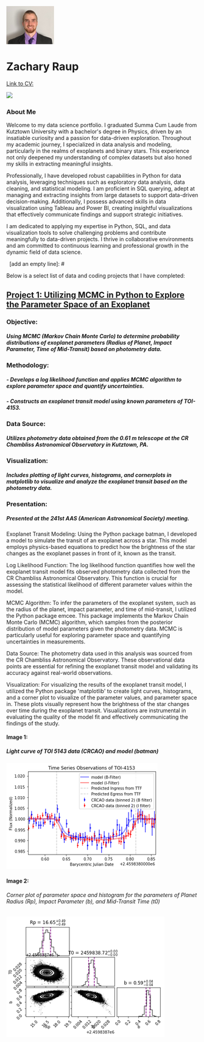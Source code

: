  ![](port_5x4ss.png)  

# Zachary Raup

[Link to CV:](CV_Raup_Z.pdf)

<a href = "https://www.linkedin.com/in/zachary-raup-6280a3265"><img src="https://img.shields.io/badge/-LinkedIn-0072b1?&style=for-the-badge&logo=linkedin&logoColor=white" /></a>

### About Me
Welcome to my data science portfolio. I graduated Summa Cum Laude from Kutztown University with a bachelor's degree in Physics, driven by an insatiable curiosity and a passion for data-driven exploration. Throughout my academic journey, I specialized in data analysis and modeling, particularly in the realms of exoplanets and binary stars. This experience not only deepened my understanding of complex datasets but also honed my skills in extracting meaningful insights.

Professionally, I have developed robust capabilities in Python for data analysis, leveraging techniques such as exploratory data analysis, data cleaning, and statistical modeling. I am proficient in SQL querying, adept at managing and extracting insights from large datasets to support data-driven decision-making. Additionally, I possess advanced skills in data visualization using Tableau and Power BI, creating insightful visualizations that effectively communicate findings and support strategic initiatives.

I am dedicated to applying my expertise in Python, SQL, and data visualization tools to solve challenging problems and contribute meaningfully to data-driven projects. I thrive in collaborative environments and am committed to continuous learning and professional growth in the dynamic field of data science.

&nbsp;  [add an empty line]: # 

Below is a select list of data and coding projects that I have completed:

## [Project 1: Utilizing MCMC in Python to Explore the Parameter Space of an Exoplanet](TOI4153_port.ipynb)

### Objective: 
##### Using MCMC (Markov Chain Monte Carlo) to determine probability distributions of exoplanet parameters (Radius of Planet, Impact Parameter, Time of Mid-Transit) based on photometry data.

### Methodology:
##### - Develops a log likelihood function and applies MCMC algorithm to explore parameter space and quantify uncertainties.
##### - Constructs an exoplanet transit model using known parameters of TOI-4153.

### Data Source: 
##### Utilizes photometry data obtained from the 0.61 m telescope at the CR Chambliss Astronomical Observatory in Kutztown, PA.

### Visualization: 
##### Includes plotting of light curves, histograms, and cornerplots in matplotlib to visualize and analyze the exoplanet transit based on the photometry data.

### Presentation: 
##### Presented at the 241st AAS (American Astronomical Society) meeting.


Exoplanet Transit Modeling:
Using the Python package batman, I developed a model to simulate the transit of an exoplanet across a star. This model employs physics-based equations to predict how the brightness of the star changes as the exoplanet passes in front of it, known as the transit.

Log Likelihood Function:
The log likelihood function quantifies how well the exoplanet transit model fits observed photometry data collected from the CR Chambliss Astronomical Observatory. This function is crucial for assessing the statistical likelihood of different parameter values within the model.

MCMC Algorithm:
To infer the parameters of the exoplanet system, such as the radius of the planet, impact parameter, and time of mid-transit, I utilized the Python package emcee. This package implements the Markov Chain Monte Carlo (MCMC) algorithm, which samples from the posterior distribution of model parameters given the photometry data. MCMC is particularly useful for exploring parameter space and quantifying uncertainties in measurements.

Data Source:
The photometry data used in this analysis was sourced from the CR Chambliss Astronomical Observatory. These observational data points are essential for refining the exoplanet transit model and validating its accuracy against real-world observations.

Visualization:
For visualizing the results of the exoplanet transit model, I utilized the Python package 'matplotlib' to create light curves, histograms, and a corner plot to visualize of the parameter values, and parameter space in. These plots visually represent how the brightness of the star changes over time during the exoplanet transit. Visualizations are instrumental in evaluating the quality of the model fit and effectively communicating the findings of the study.



#### Image 1:
##### Light curve of TOI 5143 data (CRCAO) and model (batman)
 ![](lightkurve.png)

#### Image 2:
###### Corner plot of parameter space and histogram for the parameters of Planet Radius (Rp), Impact Parameter (b), and Mid-Transit Time (t0)
 ![](cornerplot.png)  

